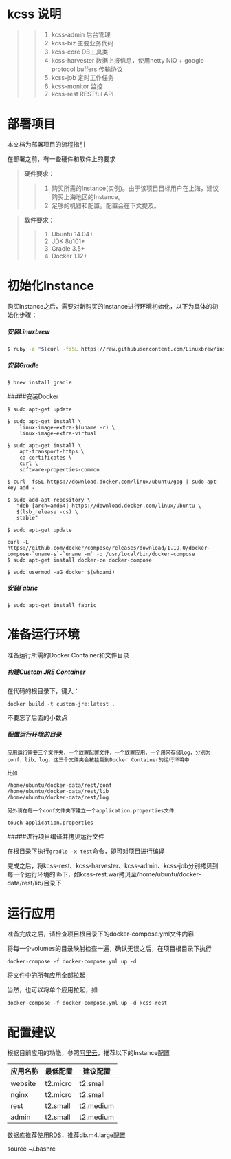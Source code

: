 # kcss 说明
> > 1. kcss-admin 后台管理
> > 2. kcss-biz 主要业务代码
> > 3. kcss-core DB工具类
> > 4. kcss-harvester 数据上报信息，使用netty NIO + google protocol buffers 传输协议
> > 5. kcss-job 定时工作任务
> > 6. kcss-monitor 监控
> > 7. kcss-rest RESTful API
# 部署项目

本文档为部署项目的流程指引

在部署之前，有一些硬件和软件上的要求

> **硬件要求：**
>
> > 1. 购买所需的Instance(实例)。由于该项目目标用户在上海，建议购买上海地区的Instance。
> > 2. 足够的机器和配置。配置会在下文提及。

> **软件要求：**
>
> > 1. Ubuntu 14.04+ 
> > 2. JDK 8u101+
> > 3. Gradle 3.5+
> > 4. Docker 1.12+



# 初始化Instance

购买Instance之后，需要对新购买的Instance进行环境初始化，以下为具体的初始化步骤：

##### 安装Linuxbrew

```bash
$ ruby -e "$(curl -fsSL https://raw.githubusercontent.com/Linuxbrew/install/master/install)"
```

##### 安装Gradle

```shell
$ brew install gradle
```

#####安装Docker

```shell
$ sudo apt-get update

$ sudo apt-get install \
    linux-image-extra-$(uname -r) \
    linux-image-extra-virtual
    
$ sudo apt-get install \
    apt-transport-https \
    ca-certificates \
    curl \
    software-properties-common
    
$ curl -fsSL https://download.docker.com/linux/ubuntu/gpg | sudo apt-key add -

$ sudo add-apt-repository \
   "deb [arch=amd64] https://download.docker.com/linux/ubuntu \
   $(lsb_release -cs) \
   stable"
   
$ sudo apt-get update

curl -L https://github.com/docker/compose/releases/download/1.19.0/docker-compose-`uname-s`-`uname -m` -o /usr/local/bin/docker-compose
$ sudo apt-get install docker-ce docker-compose

$ sudo usermod -aG docker $(whoami)
```

##### 安装Fabric

```shell
$ sudo apt-get install fabric
```



# 准备运行环境

准备运行所需的Docker Container和文件目录

##### 构建Custom JRE Container

在代码的根目录下，键入：

```shell
docker build -t custom-jre:latest .
```

不要忘了后面的小数点



##### 配置运行环境的目录

```shell
应用运行需要三个文件夹，一个放置配置文件，一个放置应用，一个用来存储log，分别为conf、lib、log，这三个文件夹会被挂载到Docker Container的运行环境中

比如

/home/ubuntu/docker-data/rest/conf
/home/ubuntu/docker-data/rest/lib
/home/ubuntu/docker-data/rest/log

另外请在每一个conf文件夹下建立一个application.properties文件

touch application.properties
```



#####进行项目编译并拷贝运行文件

在根目录下执行`gradle -x test`命令，即可对项目进行编译

完成之后，将kcss-rest、kcss-harvester、kcss-admin、kcss-job分别拷贝到每一个运行环境的lib下，如kcss-rest.war拷贝至/home/ubuntu/docker-data/rest/lib/目录下



# 运行应用

准备完成之后，请检查项目根目录下的docker-compose.yml文件内容

将每一个volumes的目录映射检查一遍，确认无误之后，在项目根目录下执行

`docker-compose -f docker-compose.yml up -d`

将文件中的所有应用全部拉起



当然，也可以将单个应用拉起，如

`docker-compose -f docker-compose.yml up -d kcss-rest `



# 配置建议

根据目前应用的功能，参照[阿里云](https://www.aliyun.com/)，推荐以下的Instance配置

| 应用名称      | 最低配置     | 建议配置      |
| --------- | -------- | --------- |
| website   | t2.micro | t2.small  |
| nginx     | t2.micro | t2.small  |
| rest      | t2.small | t2.medium |
| admin     | t2.small | t2.medium |

数据库推荐使用[RDS](https://www.aliyun.com/product/rds/postgresql)，推荐db.m4.large配置

source ~/.bashrc

